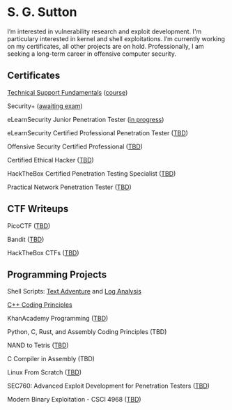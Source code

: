 <h1>S. G. Sutton</h1>
I’m interested in vulnerability research and exploit development. I'm particulary interested in kernel and shell exploitations. I’m currently working on my certificates, all other projects are on hold. Professionally, I am seeking a long-term career in offensive computer security.
<h2>Certificates</h2>

[Technical Support Fundamentals](https://www.coursera.org/account/accomplishments/certificate/JPGQ3YYJJAWB) ([course](https://www.coursera.org/learn/technical-support-fundamentals))

Security+ ([awaiting exam](https://www.comptia.org/certifications/security))

eLearnSecurity Junior Penetration Tester ([in progress](https://ine.com/learning/certifications/internal/elearnsecurity-junior-penetration-tester-cert))

eLearnSecurity Certified Professional Penetration Tester ([TBD](https://ine.com/learning/certifications/internal/elearnsecurity-certified-professional-penetration-tester))

Offensive Security Certified Professional ([TBD](https://www.offsec.com/courses/pen-200/))

Certified Ethical Hacker ([TBD](https://www.eccouncil.org/train-certify/certified-ethical-hacker-ceh/))

HackTheBox Certified Penetration Testing Specialist ([TBD](https://academy.hackthebox.com/preview/certifications/htb-certified-penetration-testing-specialist/certification-steps))

Practical Network Penetration Tester ([TBD](https://certifications.tcm-sec.com/pnpt/))
<h2>CTF Writeups</h2>

PicoCTF ([TBD](https://picoctf.org/))

Bandit ([TBD](https://overthewire.org/wargames/bandit/))

HackTheBox CTFs ([TBD](https://app.hackthebox.com/home))
<h2>Programming Projects</h2>

Shell Scripts: [Text Adventure](https://github.com/s-sutton/Bash-Text-Adventure) and [Log Analysis](https://github.com/s-sutton/first_shell_script)

[C++ Coding Principles](https://github.com/s-sutton/2020_PROJECTS)

KhanAcademy Programming ([TBD](https://www.khanacademy.org/computing/computer-programming))

Python, C, Rust, and Assembly Coding Principles (TBD)

NAND to Tetris ([TBD](https://www.nand2tetris.org/))

C Compiler in Assembly (TBD)

Linux From Scratch ([TBD](https://www.linuxfromscratch.org/lfs/read.html))

SEC760: Advanced Exploit Development for Penetration Testers ([TBD](https://www.sans.org/cyber-security-courses/advanced-exploit-development-penetration-testers/))

Modern Binary Exploitation - CSCI 4968 ([TBD](https://web.archive.org/web/20210710080726/http://security.cs.rpi.edu/courses/binexp-spring2015/))
